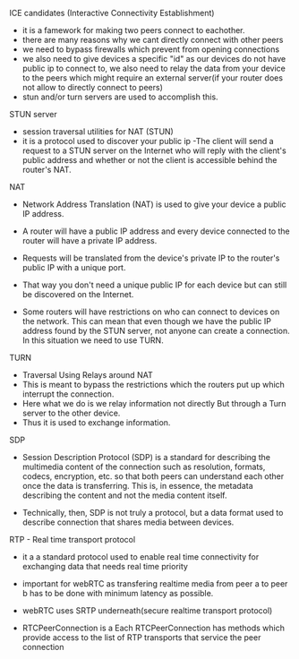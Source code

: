 ICE candidates (Interactive Connectivity Establishment)

- it is a famework for making two peers connect to eachother.
- there are many reasons why we cant directly connect with other peers
- we need to bypass firewalls which prevent from opening connections
- we also need to give devices a specific "id" as our devices do not have public ip to connect to, we also need to relay the data from your device to the peers which might require an external server(if your router does not allow to directly connect to peers)
- stun and/or turn servers are used to accomplish this.

STUN server

- session traversal utilities for NAT (STUN)
- it is a protocol used to discover your public ip
  -The client will send a request to a STUN server on the Internet who will reply with the client's public address and whether or not the client is accessible behind the router's NAT.

NAT

- Network Address Translation (NAT) is used to give your device a public IP address.
- A router will have a public IP address and every device connected to the router will have a private IP address.
- Requests will be translated from the device's private IP to the router's public IP with a unique port.
- That way you don't need a unique public IP for each device but can still be discovered on the Internet.

- Some routers will have restrictions on who can connect to devices on the network. This can mean that even though we have the public IP address found by the STUN server, not anyone can create a connection. In this situation we need to use TURN.

TURN

- Traversal Using Relays around NAT
- This is meant to bypass the restrictions which the routers put up which interrupt the connection.
- Here what we do is we relay information not directly But through a Turn server to the other device.
- Thus it is used to exchange information.

SDP

- Session Description Protocol (SDP) is a standard for describing the multimedia content of the connection such as resolution, formats, codecs, encryption, etc. so that both peers can understand each other once the data is transferring. This is, in essence, the metadata describing the content and not the media content itself.

- Technically, then, SDP is not truly a protocol, but a data format used to describe connection that shares media between devices.

RTP - Real time transport protocol
 - it a a standard protocol used to enable real time connectivity for exchanging data that needs real time priority

 - important for webRTC as transfering realtime media from peer a to peer b has to be done with minimum latency as possible.

 - webRTC uses SRTP underneath(secure realtime transport protocol)

 - RTCPeerConnection is a Each RTCPeerConnection has methods which provide access to the list of RTP transports that service the peer connection


